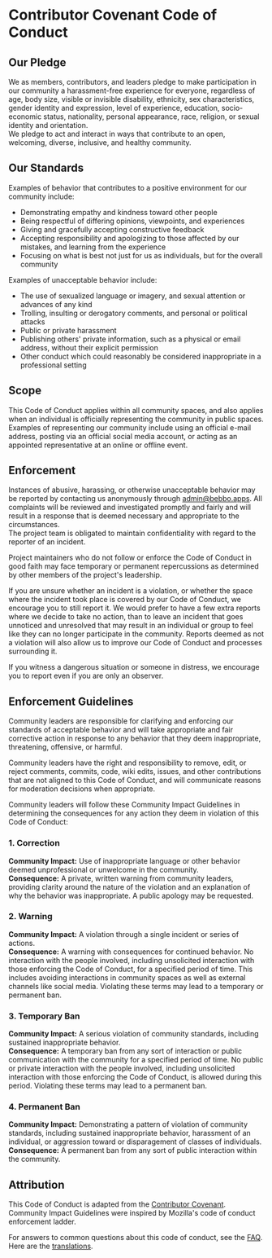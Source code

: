 # Contributor Covenant Code of Conduct

## Our Pledge

We as members, contributors, and leaders pledge to make participation in our community a harassment-free experience for everyone, regardless of age, body size, visible or invisible disability, ethnicity, sex characteristics, gender identity and expression, level of experience, education, socio-economic status, nationality, personal appearance, race, religion, or sexual identity and orientation.  
We pledge to act and interact in ways that contribute to an open, welcoming, diverse, inclusive, and healthy community.

## Our Standards

Examples of behavior that contributes to a positive environment for our community include:  
- Demonstrating empathy and kindness toward other people  
- Being respectful of differing opinions, viewpoints, and experiences  
- Giving and gracefully accepting constructive feedback  
- Accepting responsibility and apologizing to those affected by our mistakes, and learning from the experience  
- Focusing on what is best not just for us as individuals, but for the overall community  

Examples of unacceptable behavior include:  
- The use of sexualized language or imagery, and sexual attention or advances of any kind  
- Trolling, insulting or derogatory comments, and personal or political attacks  
- Public or private harassment  
- Publishing others' private information, such as a physical or email address, without their explicit permission  
- Other conduct which could reasonably be considered inappropriate in a professional setting  

## Scope

This Code of Conduct applies within all community spaces, and also applies when an individual is officially representing the community in public spaces. Examples of representing our community include using an official e-mail address, posting via an official social media account, or acting as an appointed representative at an online or offline event.

## Enforcement

Instances of abusive, harassing, or otherwise unacceptable behavior may be reported by contacting us anonymously through admin@bebbo.apps. All complaints will be reviewed and investigated promptly and fairly and will result in a response that is deemed necessary and appropriate to the circumstances.  
The project team is obligated to maintain confidentiality with regard to the reporter of an incident.  

Project maintainers who do not follow or enforce the Code of Conduct in good faith may face temporary or permanent repercussions as determined by other members of the project's leadership.  

If you are unsure whether an incident is a violation, or whether the space where the incident took place is covered by our Code of Conduct, we encourage you to still report it. We would prefer to have a few extra reports where we decide to take no action, than to leave an incident that goes unnoticed and unresolved that may result in an individual or group to feel like they can no longer participate in the community. Reports deemed as not a violation will also allow us to improve our Code of Conduct and processes surrounding it.  

If you witness a dangerous situation or someone in distress, we encourage you to report even if you are only an observer.  

## Enforcement Guidelines

Community leaders are responsible for clarifying and enforcing our standards of acceptable behavior and will take appropriate and fair corrective action in response to any behavior that they deem inappropriate, threatening, offensive, or harmful.  

Community leaders have the right and responsibility to remove, edit, or reject comments, commits, code, wiki edits, issues, and other contributions that are not aligned to this Code of Conduct, and will communicate reasons for moderation decisions when appropriate.  

Community leaders will follow these Community Impact Guidelines in determining the consequences for any action they deem in violation of this Code of Conduct:  

### 1. Correction  
**Community Impact:** Use of inappropriate language or other behavior deemed unprofessional or unwelcome in the community.  
**Consequence:** A private, written warning from community leaders, providing clarity around the nature of the violation and an explanation of why the behavior was inappropriate. A public apology may be requested.  

### 2. Warning  
**Community Impact:** A violation through a single incident or series of actions.  
**Consequence:** A warning with consequences for continued behavior. No interaction with the people involved, including unsolicited interaction with those enforcing the Code of Conduct, for a specified period of time. This includes avoiding interactions in community spaces as well as external channels like social media. Violating these terms may lead to a temporary or permanent ban.  

### 3. Temporary Ban  
**Community Impact:** A serious violation of community standards, including sustained inappropriate behavior.  
**Consequence:** A temporary ban from any sort of interaction or public communication with the community for a specified period of time. No public or private interaction with the people involved, including unsolicited interaction with those enforcing the Code of Conduct, is allowed during this period. Violating these terms may lead to a permanent ban.  

### 4. Permanent Ban  
**Community Impact:** Demonstrating a pattern of violation of community standards, including sustained inappropriate behavior, harassment of an individual, or aggression toward or disparagement of classes of individuals.  
**Consequence:** A permanent ban from any sort of public interaction within the community.  

## Attribution

This Code of Conduct is adapted from the [Contributor Covenant](https://www.contributor-covenant.org/version/2/0/code_of_conduct.html).  
Community Impact Guidelines were inspired by Mozilla's code of conduct enforcement ladder.  

For answers to common questions about this code of conduct, see the [FAQ](https://www.contributor-covenant.org/faq).  
Here are the [translations](https://www.contributor-covenant.org/translations).  